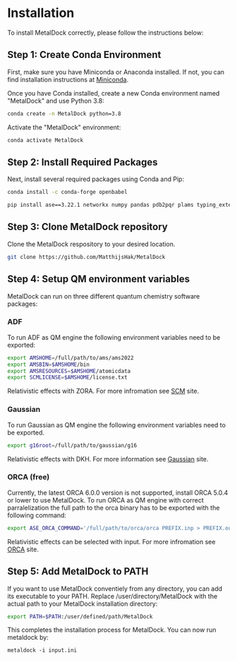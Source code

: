 # Installation

To install MetalDock correctly, please follow the instructions below:

## Step 1: Create Conda Environment

First, make sure you have Miniconda or Anaconda installed. If not, you can find installation instructions at [Miniconda](https://docs.conda.io/en/latest/miniconda.html).

Once you have Conda installed, create a new Conda environment named "MetalDock" and use Python 3.8:

```bash
conda create -n MetalDock python=3.8
```

Activate the "MetalDock" environment:

```bash
conda activate MetalDock
```

## Step 2: Install Required Packages 

Next, install several required packages using Conda and Pip:

```bash
conda install -c conda-forge openbabel
```

```bash
pip install ase==3.22.1 networkx numpy pandas pdb2pqr plams typing_extensions
```

## Step 3: Clone MetalDock repository 

Clone the MetalDock respository to your desired location.

``` bash
git clone https://github.com/MatthijsHak/MetalDock
```

## Step 4: Setup QM environment variables

MetalDock can run on three different quantum chemistry software packages:
### ADF 
To run ADF as QM engine the following environment variables need to be exported:
``` bash
export AMSHOME=/full/path/to/ams/ams2022
export AMSBIN=$AMSHOME/bin
export AMSRESOURCES=$AMSHOME/atomicdata
export SCMLICENSE=$AMSHOME/license.txt
```

Relativistic effects with ZORA. For more infromation see [SCM](https://www.scm.com/doc/ADF/index.html) site.

### Gaussian
To run Gaussian as QM engine the following environment variables need to be exported.
``` bash
export g16root=/full/path/to/gaussian/g16
```

Relativistic effects with DKH. For more information see [Gaussian](https://gaussian.com/) site.

### ORCA (free)
Currently, the latest ORCA 6.0.0 version is not supported, install ORCA 5.0.4 or lower to use MetalDock. To run ORCA as QM engine with correct parralelization the full path to the orca binary has to be exported with the following command:
``` bash
export ASE_ORCA_COMMAND='/full/path/to/orca/orca PREFIX.inp > PREFIX.out'
```

Relativistic effects can be selected with input. For more infromation see [ORCA](https://www.orcasoftware.de/tutorials_orca/index.html) site.


## Step 5: Add MetalDock to PATH

If you want to use MetalDock conventiely from any directory, you can add its executable to your PATH. Replace /user/directory/MetalDock with the actual path to your MetalDock installation directory:

```bash
export PATH=$PATH:/user/defined/path/MetalDock
```

This completes the installation process for MetalDock. You can now run metaldock by:

```
metaldock -i input.ini 
```

